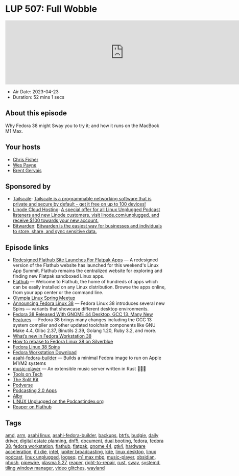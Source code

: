 # LUP 507: Full Wobble

<iframe src="https://player.fireside.fm/v2/RUkczH-V+EdLZAuq0?theme=dark" width="740" height="200" frameborder="0" scrolling="no"></iframe>

* Air Date: 2023-04-23
* Duration: 52 mins 1 secs

## About this episode

Why Fedora 38 might Sway you to try it; and how it runs on the MacBook M1 Max.

## Your hosts
* [Chris Fisher](https://linuxunplugged.com/hosts/chrislas)
* [Wes Payne](https://linuxunplugged.com/hosts/wes)
* [Brent Gervais](https://linuxunplugged.com/hosts/brent)

## Sponsored by

  * [Tailscale](http://tailscale.com/linuxunplugged): [Tailscale is a programmable networking software that is private and secure by default - get it free on up to 100 devices!](http://tailscale.com/linuxunplugged)
  * [Linode Cloud Hosting](https://linode.com/unplugged): [A special offer for all Linux Unplugged Podcast listeners and new Linode customers, visit linode.com/unplugged, and receive $100 towards your new account. ](https://linode.com/unplugged)
  * [Bitwarden](https://bitwarden.com/linux): [Bitwarden is the easiest way for businesses and individuals to store, share, and sync sensitive data.](https://bitwarden.com/linux)



## Episode links

  * [Redesigned Flathub Site Launches For Flatpak Apps](https://www.phoronix.com/news/Redesigned-Flathub-Launches "Redesigned Flathub Site Launches For Flatpak Apps") — A redesigned version of the Flathub website has launched for this weekend's Linux App Summit. Flathub remains the centralized website for exploring and finding new Flatpak sandboxed Linux apps.
  * [Flathub](https://flathub.org/ "Flathub") — Welcome to Flathub, the home of hundreds of apps which can be easily installed on any Linux distribution. Browse the apps online, from your app center or the command line.
  * [Olympia Linux Spring Meetup](https://www.meetup.com/jupiterbroadcasting/events/292645094/ "Olympia Linux Spring Meetup")
  * [Announcing Fedora Linux 38](https://fedoramagazine.org/announcing-fedora-38/ "Announcing Fedora Linux 38") — Fedora Linux 38 introduces several new Spins ­— variants that showcase different desktop environments.
  * [Fedora 38 Released With GNOME 44 Desktop, GCC 13, Many New Features](https://www.phoronix.com/news/Fedora-38-Released "Fedora 38 Released With GNOME 44 Desktop, GCC 13, Many New Features") — Fedora 38 brings many changes including the GCC 13 system compiler and other updated toolchain components like GNU Make 4.4, Glibc 2.37, Binutils 2.39, Golang 1.20, Ruby 3.2, and more.
  * [What’s new in Fedora Workstation 38](https://fedoramagazine.org/whats-new-fedora-38-workstation/ "What’s new in Fedora Workstation 38")
  * [How to rebase to Fedora Linux 38 on Silverblue](https://fedoramagazine.org/how-to-rebase-to-fedora-linux-38-on-silverblue/ "How to rebase to Fedora Linux 38 on Silverblue")
  * [Fedora Linux 38 Spins](https://docs.fedoraproject.org/en-US/releases/f38/spins/ "Fedora Linux 38 Spins")
  * [Fedora Workstation Download](https://fedoraproject.org/workstation/download/ "Fedora Workstation Download")
  * [asahi-fedora-builder](https://github.com/leifliddy/asahi-fedora-builder "asahi-fedora-builder") — Builds a minimal Fedora image to run on Apple M1/M2 systems
  * [music-player](https://github.com/tsirysndr/music-player "music-player") — An extensible music server written in Rust 🚀🎵✨
  * [Tools on Tech](https://toolsontech.com/ "Tools on Tech")
  * [The Split Kit](https://www.thesplitkit.com/ "The Split Kit")
  * [Podverse](http://podverse.fm/ "Podverse")
  * [Podcasting 2.0 Apps](https://podcastindex.org/apps?appTypes=app&elements=Value "Podcasting 2.0 Apps")
  * [Alby](https://getalby.com/ "Alby")
  * [LINUX Unplugged on the Podcastindex.org](https://podcastindex.org/podcast/575694 "LINUX Unplugged on the Podcastindex.org")
  * [Reaper on Flathub](https://flathub.org/apps/fm.reaper.Reaper "Reaper on Flathub")



## Tags

[amd](https://linuxunplugged.com/tags/amd), [arm](https://linuxunplugged.com/tags/arm), [asahi linux](https://linuxunplugged.com/tags/asahi%20linux), [asahi-fedora-builder](https://linuxunplugged.com/tags/asahi-fedora-builder), [backups](https://linuxunplugged.com/tags/backups), [btrfs](https://linuxunplugged.com/tags/btrfs), [budgie](https://linuxunplugged.com/tags/budgie), [daily driver](https://linuxunplugged.com/tags/daily%20driver), [digital estate planning](https://linuxunplugged.com/tags/digital%20estate%20planning), [dnf5](https://linuxunplugged.com/tags/dnf5), [document](https://linuxunplugged.com/tags/document), [dual booting](https://linuxunplugged.com/tags/dual%20booting), [fedora](https://linuxunplugged.com/tags/fedora), [fedora 38](https://linuxunplugged.com/tags/fedora%2038), [fedora workstation](https://linuxunplugged.com/tags/fedora%20workstation), [flathub](https://linuxunplugged.com/tags/flathub), [flatpak](https://linuxunplugged.com/tags/flatpak), [gnome 44](https://linuxunplugged.com/tags/gnome%2044), [gtk4](https://linuxunplugged.com/tags/gtk4), [hardware acceleration](https://linuxunplugged.com/tags/hardware%20acceleration), [if i die](https://linuxunplugged.com/tags/if%20i%20die), [intel](https://linuxunplugged.com/tags/intel), [jupiter broadcasting](https://linuxunplugged.com/tags/jupiter%20broadcasting), [kde](https://linuxunplugged.com/tags/kde), [linux desktop](https://linuxunplugged.com/tags/linux%20desktop), [linux podcast](https://linuxunplugged.com/tags/linux%20podcast), [linux unplugged](https://linuxunplugged.com/tags/linux%20unplugged), [logseq](https://linuxunplugged.com/tags/logseq), [m1 max mbp](https://linuxunplugged.com/tags/m1%20max%20mbp), [music-player](https://linuxunplugged.com/tags/music-player), [obsidian](https://linuxunplugged.com/tags/obsidian), [phosh](https://linuxunplugged.com/tags/phosh), [pipewire](https://linuxunplugged.com/tags/pipewire), [plasma 5.27](https://linuxunplugged.com/tags/plasma%205.27), [reaper](https://linuxunplugged.com/tags/reaper), [right-to-repair](https://linuxunplugged.com/tags/right-to-repair), [rust](https://linuxunplugged.com/tags/rust), [sway](https://linuxunplugged.com/tags/sway), [systemd](https://linuxunplugged.com/tags/systemd), [tiling window manager](https://linuxunplugged.com/tags/tiling%20window%20manager), [video glitches](https://linuxunplugged.com/tags/video%20glitches), [wayland](https://linuxunplugged.com/tags/wayland)